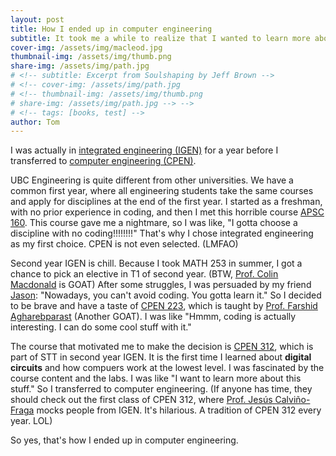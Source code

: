 ```yaml
---
layout: post
title: How I ended up in computer engineering
subtitle: It took me a while to realize that I wanted to learn more about computers
cover-img: /assets/img/macleod.jpg
thumbnail-img: /assets/img/thumb.png
share-img: /assets/img/path.jpg
# <!-- subtitle: Excerpt from Soulshaping by Jeff Brown -->
# <!-- cover-img: /assets/img/path.jpg
# <!-- thumbnail-img: /assets/img/thumb.png
# share-img: /assets/img/path.jpg --> -->
# <!-- tags: [books, test] -->
author: Tom
---
```

 

I was actually in [integrated engineering (IGEN)](https://www.igen.ubc.ca/) for a year before I transferred to [computer engineering (CPEN)](https://engineering.ubc.ca/programs/undergraduate/computer-engineering). 

UBC Engineering is quite different from other universities. We have a common first year, where all engineering students take the same courses and apply for disciplines at the end of the first year. I started as a freshman, with no prior experience in coding, and then I met this horrible course [APSC 160](https://courses.students.ubc.ca/browse-courses/course/COURSE_DEFINITION-3-973_20240901). This course gave me a nightmare, so I was like, "I gotta choose a discipline with no coding!!!!!!!!" That's why I chose integrated engineering as my first choice. CPEN is not even selected. (LMFAO)

Second year IGEN is chill. Because I took MATH 253 in summer, I got a chance to pick an elective in T1 of second year. (BTW, [Prof. Colin Macdonald](https://personal.math.ubc.ca/~cbm/) is GOAT) After some struggles, I was persuaded by my friend [Jason](https://github.com/Tassadaar): "Nowadays, you can't avoid coding. You gotta learn it." So I decided to be brave and have a taste of [CPEN 223](https://courses.students.ubc.ca/browse-courses/course/COURSE_DEFINITION-3-5502_20240901), which is taught by [Prof. Farshid Agharebparast](https://ece.ubc.ca/farshid-agharebparast/) (Another GOAT). I was like "Hmmm, coding is actually interesting. I can do some cool stuff with it." 

The course that motivated me to make the decision is [CPEN 312](https://ece.ubc.ca/courses/cpen-312/), which is part of STT in second year IGEN. It is the first time I learned about **digital circuits** and how compuers work at the lowest level. I was fascinated by the course content and the labs. I was like "I want to learn more about this stuff." So I transferred to computer engineering. (If anyone has time, they should check out the first class of CPEN 312, where [Prof. Jesús Calviño-Fraga](https://ece.ubc.ca/jesus-calvino-fraga/) mocks people from IGEN. It's hilarious. A tradition of CPEN 312 every year. LOL)

So yes, that's how I ended up in computer engineering.